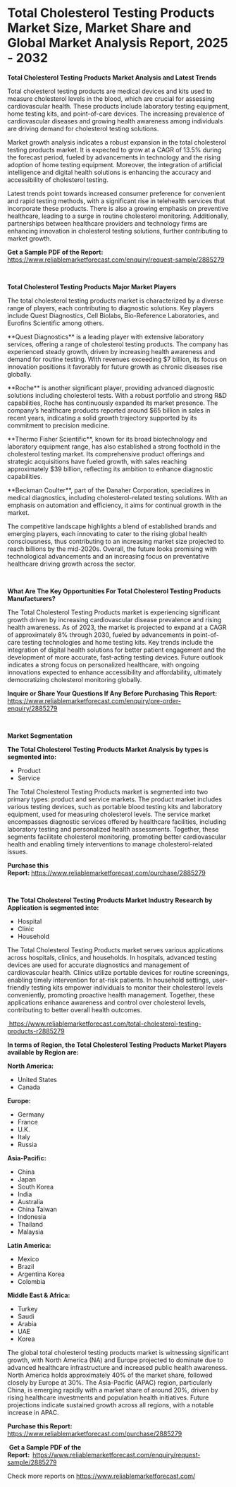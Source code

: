 <p><h1>Total Cholesterol Testing Products Market Size, Market Share and Global Market Analysis Report, 2025 - 2032</h1></p><p><strong>Total Cholesterol Testing Products Market Analysis and Latest Trends</strong></p>
<p><p>Total cholesterol testing products are medical devices and kits used to measure cholesterol levels in the blood, which are crucial for assessing cardiovascular health. These products include laboratory testing equipment, home testing kits, and point-of-care devices. The increasing prevalence of cardiovascular diseases and growing health awareness among individuals are driving demand for cholesterol testing solutions.</p><p>Market growth analysis indicates a robust expansion in the total cholesterol testing products market. It is expected to grow at a CAGR of 13.5% during the forecast period, fueled by advancements in technology and the rising adoption of home testing equipment. Moreover, the integration of artificial intelligence and digital health solutions is enhancing the accuracy and accessibility of cholesterol testing.</p><p>Latest trends point towards increased consumer preference for convenient and rapid testing methods, with a significant rise in telehealth services that incorporate these products. There is also a growing emphasis on preventive healthcare, leading to a surge in routine cholesterol monitoring. Additionally, partnerships between healthcare providers and technology firms are enhancing innovation in cholesterol testing solutions, further contributing to market growth.</p></p>
<p><strong>Get a Sample PDF of the Report:&nbsp;</strong> <a href="https://www.reliablemarketforecast.com/enquiry/request-sample/2885279?utm_campaign=2449&utm_medium=2&utm_source=Github&utm_content=ia&utm_term=13032025&utm_id=total-cholesterol-testing-products">https://www.reliablemarketforecast.com/enquiry/request-sample/2885279</a></p>
<p>&nbsp;</p>
<p><strong>Total Cholesterol Testing Products Major Market Players</strong></p>
<p><p>The total cholesterol testing products market is characterized by a diverse range of players, each contributing to diagnostic solutions. Key players include Quest Diagnostics, Cell Biolabs, Bio-Reference Laboratories, and Eurofins Scientific among others. </p><p>**Quest Diagnostics** is a leading player with extensive laboratory services, offering a range of cholesterol testing products. The company has experienced steady growth, driven by increasing health awareness and demand for routine testing. With revenues exceeding $7 billion, its focus on innovation positions it favorably for future growth as chronic diseases rise globally.</p><p>**Roche** is another significant player, providing advanced diagnostic solutions including cholesterol tests. With a robust portfolio and strong R&D capabilities, Roche has continuously expanded its market presence. The company’s healthcare products reported around $65 billion in sales in recent years, indicating a solid growth trajectory supported by its commitment to precision medicine.</p><p>**Thermo Fisher Scientific**, known for its broad biotechnology and laboratory equipment range, has also established a strong foothold in the cholesterol testing market. Its comprehensive product offerings and strategic acquisitions have fueled growth, with sales reaching approximately $39 billion, reflecting its ambition to enhance diagnostic capabilities.</p><p>**Beckman Coulter**, part of the Danaher Corporation, specializes in medical diagnostics, including cholesterol-related testing solutions. With an emphasis on automation and efficiency, it aims for continual growth in the market.</p><p>The competitive landscape highlights a blend of established brands and emerging players, each innovating to cater to the rising global health consciousness, thus contributing to an increasing market size projected to reach billions by the mid-2020s. Overall, the future looks promising with technological advancements and an increasing focus on preventative healthcare driving growth across the sector.</p></p>
<p>&nbsp;</p>
<p><strong>What Are The Key Opportunities For Total Cholesterol Testing Products Manufacturers?</strong></p>
<p><p>The Total Cholesterol Testing Products market is experiencing significant growth driven by increasing cardiovascular disease prevalence and rising health awareness. As of 2023, the market is projected to expand at a CAGR of approximately 8% through 2030, fueled by advancements in point-of-care testing technologies and home testing kits. Key trends include the integration of digital health solutions for better patient engagement and the development of more accurate, fast-acting testing devices. Future outlook indicates a strong focus on personalized healthcare, with ongoing innovations expected to enhance accessibility and affordability, ultimately democratizing cholesterol monitoring globally.</p></p>
<p><strong>Inquire or Share Your Questions If Any Before Purchasing This Report:</strong> <a href="https://www.reliablemarketforecast.com/enquiry/pre-order-enquiry/2885279?utm_campaign=2449&utm_medium=2&utm_source=Github&utm_content=ia&utm_term=13032025&utm_id=total-cholesterol-testing-products">https://www.reliablemarketforecast.com/enquiry/pre-order-enquiry/2885279</a></p>
<p>&nbsp;</p>
<p><strong>Market Segmentation</strong></p>
<p><strong>The Total Cholesterol Testing Products Market Analysis by types is segmented into:</strong></p>
<p><ul><li>Product</li><li>Service</li></ul></p>
<p><p>The Total Cholesterol Testing Products market is segmented into two primary types: product and service markets. The product market includes various testing devices, such as portable blood testing kits and laboratory equipment, used for measuring cholesterol levels. The service market encompasses diagnostic services offered by healthcare facilities, including laboratory testing and personalized health assessments. Together, these segments facilitate cholesterol monitoring, promoting better cardiovascular health and enabling timely interventions to manage cholesterol-related issues.</p></p>
<p><strong>Purchase this Report:&nbsp;</strong><a href="https://www.reliablemarketforecast.com/purchase/2885279?utm_campaign=2449&utm_medium=2&utm_source=Github&utm_content=ia&utm_term=13032025&utm_id=total-cholesterol-testing-products">https://www.reliablemarketforecast.com/purchase/2885279</a></p>
<p>&nbsp;</p>
<p><strong>The Total Cholesterol Testing Products Market Industry Research by Application is segmented into:</strong></p>
<p><ul><li>Hospital</li><li>Clinic</li><li>Household</li></ul></p>
<p><p>The Total Cholesterol Testing Products market serves various applications across hospitals, clinics, and households. In hospitals, advanced testing devices are used for accurate diagnostics and management of cardiovascular health. Clinics utilize portable devices for routine screenings, enabling timely intervention for at-risk patients. In household settings, user-friendly testing kits empower individuals to monitor their cholesterol levels conveniently, promoting proactive health management. Together, these applications enhance awareness and control over cholesterol levels, contributing to better overall health outcomes.</p></p>
<p><a href="https://www.reliablemarketforecast.com/total-cholesterol-testing-products-r2885279?utm_campaign=2449&utm_medium=2&utm_source=Github&utm_content=ia&utm_term=13032025&utm_id=total-cholesterol-testing-products">&nbsp;https://www.reliablemarketforecast.com/total-cholesterol-testing-products-r2885279</a></p>
<p><strong>In terms of Region, the Total Cholesterol Testing Products Market Players available by Region are:</strong></p>
<p>
    <p> <strong> North America: </strong>
        <ul>
            <li>United States</li>
            <li>Canada</li>
        </ul>
        </p> 
    <p> <strong> Europe: </strong>
        <ul>
            <li>Germany</li>
            <li>France</li>
            <li>U.K.</li>
            <li>Italy</li>
            <li>Russia</li>
        </ul>
        </p> 
    <p> <strong> Asia-Pacific: </strong>
        <ul>
            <li>China</li>
            <li>Japan</li>
            <li>South Korea</li>
            <li>India</li>
            <li>Australia</li>
            <li>China Taiwan</li>
            <li>Indonesia</li>
            <li>Thailand</li>
            <li>Malaysia</li>
        </ul>
        </p> 
    <p> <strong> Latin America: </strong>
        <ul>
            <li>Mexico</li>
            <li>Brazil</li>
            <li>Argentina Korea</li>
            <li>Colombia</li>
        </ul>
        </p> 
    <p> <strong> Middle East & Africa: </strong>
        <ul>
            <li>Turkey</li>
            <li>Saudi</li>
            <li>Arabia</li>
            <li>UAE</li>
            <li>Korea</li>
        </ul>
    </p>
    </p>
<p><p>The global total cholesterol testing products market is witnessing significant growth, with North America (NA) and Europe projected to dominate due to advanced healthcare infrastructure and increased public health awareness. North America holds approximately 40% of the market share, followed closely by Europe at 30%. The Asia-Pacific (APAC) region, particularly China, is emerging rapidly with a market share of around 20%, driven by rising healthcare investments and population health initiatives. Future projections indicate sustained growth across all regions, with a notable increase in APAC.</p></p>
<p><strong>Purchase this Report: </strong><a href="https://www.reliablemarketforecast.com/purchase/2885279?utm_campaign=2449&utm_medium=2&utm_source=Github&utm_content=ia&utm_term=13032025&utm_id=total-cholesterol-testing-products">https://www.reliablemarketforecast.com/purchase/2885279</a></p>
<p>&nbsp;<strong>Get a Sample PDF of the Report:&nbsp;&nbsp;</strong><a href="https://www.reliablemarketforecast.com/enquiry/request-sample/2885279?utm_campaign=2449&utm_medium=2&utm_source=Github&utm_content=ia&utm_term=13032025&utm_id=total-cholesterol-testing-products">https://www.reliablemarketforecast.com/enquiry/request-sample/2885279</a></p>
<p><strong></strong></p>
<p>Check more reports on <a href="https://www.reliablemarketforecast.com/?utm_campaign=2449&utm_medium=2&utm_source=Github&utm_content=ia&utm_term=13032025&utm_id=total-cholesterol-testing-products">https://www.reliablemarketforecast.com/</a></p>